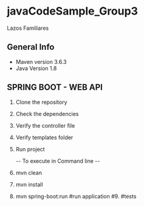 # javaCodeSample_Group3
Lazos Familiares

## General Info
- Maven version 3.6.3
- Java Version 1.8

## SPRING BOOT - WEB API
1. Clone the repository
2. Check the dependencies
3. Verify the controller file
4. Verify templates folder
5. Run project
   
   -- To execute in Command line --
6. mvn clean
7. mvn install
8. mvn spring-boot:run #run application
#9.                     #tests
